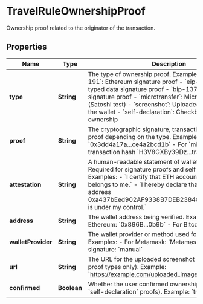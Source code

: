 

# TravelRuleOwnershipProof

Ownership proof related to the originator of the transaction.

## Properties

| Name | Type | Description | Notes |
|------------ | ------------- | ------------- | -------------|
|**type** | **String** | The type of ownership proof. Example values: - &#x60;eip-191&#x60;: Ethereum signature proof - &#x60;eip-712&#x60;: Ethereum typed data signature proof - &#x60;bip-137&#x60;: Bitcoin signature proof - &#x60;microtransfer&#x60;: Microtransaction (Satoshi test) - &#x60;screenshot&#x60;: Uploaded screenshot of the wallet - &#x60;self-declaration&#x60;: Checkbox attestation of ownership |  [optional] |
|**proof** | **String** | The cryptographic signature, transaction hash, or other proof depending on the type. Examples: - For &#x60;eip-191&#x60;: &#x60;0x3dd4a17a...ce4a2bcd1b&#x60; - For &#x60;microtransfer&#x60;: The transaction hash &#x60;H3V8GXBy39Dz...tr3TSTkY&#x3D;&#x60; |  [optional] |
|**attestation** | **String** | A human-readable statement of wallet ownership. Required for signature proofs and self-declarations. Examples: - &#x60;I certify that ETH account 0x896B...0b9b belongs to me.&#x60; - &#x60;I hereby declare that the blockchain address 0xa437bEed902AF9338B7DEB23848e195d85019510 is under my control.&#x60; |  [optional] |
|**address** | **String** | The wallet address being verified. Examples: - For Ethereum: &#x60;0x896B...0b9b&#x60; - For Bitcoin: &#x60;1442...dxhsQ&#x60; |  [optional] |
|**walletProvider** | **String** | The wallet provider or method used for verification. Examples: - For Metamask: &#x60;Metamask&#x60; - For manual signature: &#x60;manual&#x60; |  [optional] |
|**url** | **String** | The URL for the uploaded screenshot (for &#x60;screenshot&#x60; proof types only). Example: &#x60;https://example.com/uploaded_image.png&#x60; |  [optional] |
|**confirmed** | **Boolean** | Whether the user confirmed ownership of the wallet (for &#x60;self-declaration&#x60; proofs). Example: &#x60;true&#x60; |  [optional] |



